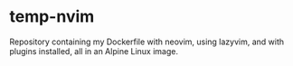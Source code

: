 # temp-nvim
Repository containing my Dockerfile with neovim, using lazyvim, and with plugins installed, all in an Alpine Linux image.
